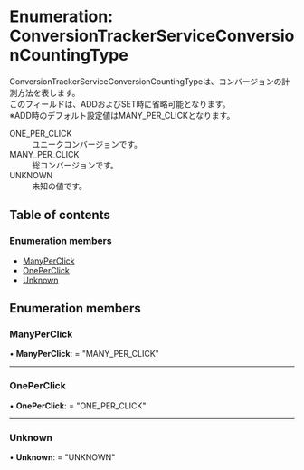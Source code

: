 # Enumeration: ConversionTrackerServiceConversionCountingType


<div lang=\"ja\">ConversionTrackerServiceConversionCountingTypeは、コンバージョンの計測方法を表します。<br> このフィールドは、ADDおよびSET時に省略可能となります。<br> ※ADD時のデフォルト設定値はMANY_PER_CLICKとなります。</div>  <dl class=term>   <dt class=\"term__item\">ONE_PER_CLICK</dt>   <dd class=\"term__desc\"><span lang=\"ja\">ユニークコンバージョンです。</span></dd>   <dt class=\"term__item\">MANY_PER_CLICK</dt>   <dd class=\"term__desc\"><span lang=\"ja\">総コンバージョンです。</span></dd>   <dt class=\"term__item\">UNKNOWN</dt>   <dd class=\"term__desc\"><span lang=\"ja\">未知の値です。</span></dd> </dl>

## Table of contents

### Enumeration members

- [ManyPerClick](conversiontrackerserviceconversioncountingtype.md#manyperclick)
- [OnePerClick](conversiontrackerserviceconversioncountingtype.md#oneperclick)
- [Unknown](conversiontrackerserviceconversioncountingtype.md#unknown)

## Enumeration members

### ManyPerClick

• **ManyPerClick**: = "MANY\_PER\_CLICK"

___

### OnePerClick

• **OnePerClick**: = "ONE\_PER\_CLICK"

___

### Unknown

• **Unknown**: = "UNKNOWN"
